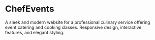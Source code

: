 # ChefEvents
A sleek and modern website for a professional culinary service offering event catering and cooking classes. Responsive design, interactive features, and elegant styling.

